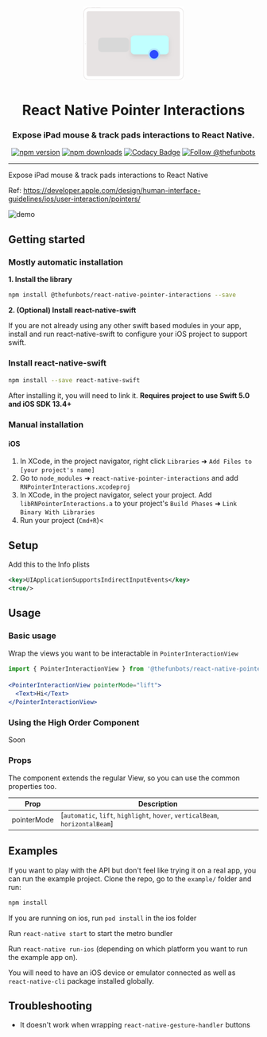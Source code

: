
<p align="center">
  <img height="150" src="assets/logo.svg" />
  <h1 align="center">React Native Pointer Interactions</h1>
  <h3 align="center">Expose iPad mouse & track pads interactions to React Native.</h3>
</p>

<p align="center">
  <a href="https://badge.fury.io/js/%40thefunbots%2Freact-native-pointer-interactions"><img src="https://badge.fury.io/js/%40thefunbots%2Freact-native-pointer-interactions.svg" alt="npm version" height="18"></a>
  <a href="https://www.npmjs.com/package/@thefunbots/react-native-pointer-interactions"><img alt="npm downloads" src="https://img.shields.io/npm/dm/@thefunbots/react-native-pointer-interactions.svg" height="18" /></a>
  <a href="https://www.codacy.com/gh/thefunbots/react-native-pointer-interactions"><img src="https://app.codacy.com/project/badge/Grade/fa3faa2983494f5fb496d122612ac831" alt="Codacy Badge" height="18"></a>
  <a href="https://twitter.com/intent/follow?screen_name=thefunbots">
    <img src="https://img.shields.io/twitter/follow/thefunbots.svg?label=Follow%20@thefunbots" height="18" alt="Follow @thefunbots" />
  </a>
</p>

---

Expose iPad mouse & track pads interactions to React Native

Ref: https://developer.apple.com/design/human-interface-guidelines/ios/user-interaction/pointers/

![demo](https://cdn.thefunbots.com/file/thefunbots-cdn/projects/react-native-pointer-interactions/demo-2.gif
 "Demo")

## Getting started

### Mostly automatic installation

**1. Install the library**

```bash
npm install @thefunbots/react-native-pointer-interactions --save
```

**2. (Optional) Install react-native-swift**

If you are not already using any other swift based modules in your app, install and run react-native-swift to configure your iOS project to support swift.

### Install react-native-swift

```bash
npm install --save react-native-swift
```

After installing it, you will need to link it. **Requires project to use Swift 5.0 and iOS SDK 13.4+**

### Manual installation

#### iOS

1. In XCode, in the project navigator, right click `Libraries` ➜ `Add Files to [your project's name]`
2. Go to `node_modules` ➜ `react-native-pointer-interactions` and add `RNPointerInteractions.xcodeproj`
3. In XCode, in the project navigator, select your project. Add `libRNPointerInteractions.a` to your project's `Build Phases` ➜ `Link Binary With Libraries`
4. Run your project (`Cmd+R`)<

## Setup

Add this to the Info plists

```xml
<key>UIApplicationSupportsIndirectInputEvents</key>
<true/>
```

## Usage

### Basic usage

Wrap the views you want to be interactable in `PointerInteractionView`

```jsx
import { PointerInteractionView } from '@thefunbots/react-native-pointer-interactions';

<PointerInteractionView pointerMode="lift">
  <Text>Hi</Text>
</PointerInteractionView>
```

### Using the High Order Component

Soon

### Props

The component extends the regular View, so you can use the common properties too.

| Prop        | Description                                                                   |
|-------------|-------------------------------------------------------------------------------|
| pointerMode | [`automatic`, `lift`, `highlight`, `hover`, `verticalBeam`, `horizontalBeam`] |

## Examples

If you want to play with the API but don't feel like trying it on a real app, you can run the example project. Clone the repo, go to the `example/` folder and run:

```bash
npm install
```

If you are running on ios, run `pod install` in the ios folder

Run `react-native start` to start the metro bundler

Run `react-native run-ios` (depending on which platform you want to run the example app on).

You will need to have an iOS device or emulator connected as well as `react-native-cli` package installed globally.

## Troubleshooting

- It doesn't work when wrapping `react-native-gesture-handler` buttons